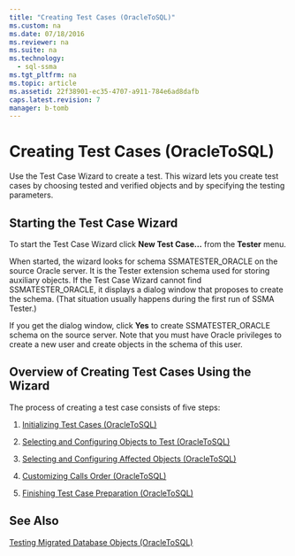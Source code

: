```yaml
---
title: "Creating Test Cases (OracleToSQL)"
ms.custom: na
ms.date: 07/18/2016
ms.reviewer: na
ms.suite: na
ms.technology: 
  - sql-ssma
ms.tgt_pltfrm: na
ms.topic: article
ms.assetid: 22f38901-ec35-4707-a911-784e6ad8dafb
caps.latest.revision: 7
manager: b-tomb
---
```

# Creating Test Cases (OracleToSQL)
Use the Test Case Wizard to create a test. This wizard lets you create test cases by choosing tested and verified objects and by specifying the testing parameters.  
  
## Starting the Test Case Wizard  
To start the Test Case Wizard click **New Test Case…** from the **Tester** menu.  
  
When started, the wizard looks for schema SSMATESTER_ORACLE on the source Oracle server. It is the Tester extension schema used for storing auxiliary objects. If the Test Case Wizard cannot find SSMATESTER_ORACLE, it displays a dialog window that proposes to create the schema. (That situation usually happens during the first run of SSMA Tester.)  
  
If you get the dialog window, click **Yes** to create SSMATESTER_ORACLE schema on the source server. Note that you must have Oracle privileges to create a new user and create objects in the schema of this user.  
  
## Overview of Creating Test Cases Using the Wizard  
The process of creating a test case consists of five steps:  
  
1.  [Initializing Test Cases &#40;OracleToSQL&#41;](../content/Initializing-Test-Cases--OracleToSQL-.md)  
  
2.  [Selecting and Configuring Objects to Test &#40;OracleToSQL&#41;](../content/Selecting-and-Configuring-Objects-to-Test--OracleToSQL-.md)  
  
3.  [Selecting and Configuring Affected Objects &#40;OracleToSQL&#41;](../content/Selecting-and-Configuring-Affected-Objects--OracleToSQL-.md)  
  
4.  [Customizing Calls Order &#40;OracleToSQL&#41;](../content/Customizing-Calls-Order--OracleToSQL-.md)  
  
5.  [Finishing Test Case Preparation &#40;OracleToSQL&#41;](../content/Finishing-Test-Case-Preparation--OracleToSQL-.md)  
  
## See Also  
[Testing Migrated Database Objects &#40;OracleToSQL&#41;](../content/Testing-Migrated-Database-Objects--OracleToSQL-.md)  
  
